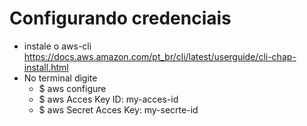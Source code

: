 # Configurando credenciais
 - instale o aws-cli https://docs.aws.amazon.com/pt_br/cli/latest/userguide/cli-chap-install.html
 - No terminal digite
   - $ aws configure
   - $ aws Acces Key ID: my-acces-id
   - $ aws Secret Acces Key: my-secrte-id

